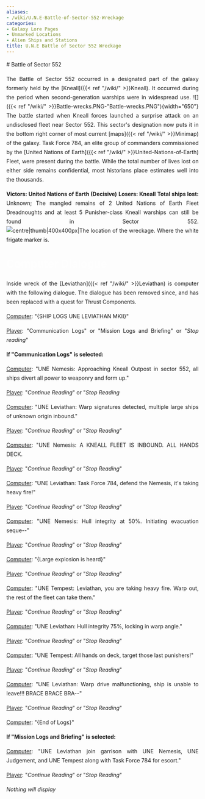 ```yaml
---
aliases:
- /wiki/U.N.E-Battle-of-Sector-552-Wreckage
categories:
- Galaxy Lore Pages
- Unmarked Locations
- Alien Ships and Stations
title: U.N.E Battle of Sector 552 Wreckage
---
```


<div align="justify" class="cardcontainer" style="font-size: 14px; line-height: 24px;">
# Battle of Sector 552

The Battle of Sector 552 occurred in a designated part of the galaxy formerly held by the [Kneall]({{< ref "/wiki/" >}}Kneall). It occurred during the period when second-generation warships were in widespread use. ![]({{< ref "/wiki/" >}}Battle-wrecks.PNG-"Battle-wrecks.PNG"){width="650"} The battle started when Kneall forces launched a surprise attack on an undisclosed fleet near Sector 552. This sector's designation now puts it in the bottom right corner of most current [maps]({{< ref "/wiki/" >}}Minimap) of the galaxy. Task Force 784, an elite group of commanders commissioned by the [United Nations of Earth]({{< ref "/wiki/" >}}United-Nations-of-Earth) Fleet, were present during the battle. While the total number of lives lost on either side remains confidential, most historians place estimates well into the thousands.

**Victors: United Nations of Earth (Decisive)**
**Losers: Kneall**
**Total ships lost:** Unknown; The mangled remains of 2 United Nations of Earth Fleet Dreadnoughts and at least 5 Punisher-class Kneall warships can still be found in Sector 552.![centre|thumb|400x400px|The location of the wreckage. Where the
white frigate marker
is.](RobloxScreenShot20200401_140340809.png "centre|thumb|400x400px|The location of the wreckage. Where the white frigate marker is.")

<div class="TDiv shadowhover">
<h1 class="mw-customtoggle-compdialogue shipclass" style="color:#FEFEFE">

Computer Dialogue

</h1>
<div class="mw-collapsible mw-collapsed content" id="mw-customcollapsible-compdialogue">

Inside wreck of the [Leviathan]({{< ref "/wiki/" >}}Leviathan) is computer with the following dialogue. The dialogue has been removed since, and has been replaced with a quest for Thrust Components.

<u>Computer</u>: "{SHIP LOGS UNE LEVIATHAN MKII}"

<u>Player</u>: "Communication Logs" or "Mission Logs and Briefing" or "*Stop reading*"

**If "Communication Logs" is selected:**

<u>Computer</u>: "UNE Nemesis: Approaching Kneall Outpost in sector 552, all ships divert all power to weaponry and form up."

<u>Player</u>: "*Continue Reading*" or "*Stop Reading*

<u>Computer</u>: "UNE Leviathan: Warp signatures detected, multiple large ships of unknown origin inbound."

<u>Player</u>: "*Continue Reading*" or "*Stop Reading*"

<u>Computer</u>: "UNE Nemesis: A KNEALL FLEET IS INBOUND. ALL HANDS DECK.

<u>Player</u>: "*Continue Reading*" or "*Stop Reading*"

<u>Computer</u>: "UNE Leviathan: Task Force 784, defend the Nemesis, it's taking heavy fire!"

<u>Player</u>: "*Continue Reading*" or "*Stop Reading*"

<u>Computer</u>: "UNE Nemesis: Hull integrity at 50%. Initiating evacuation seque--"

<u>Player</u>: "*Continue Reading*" or "*Stop Reading*"

<u>Computer</u>: "{Large explosion is heard}"

<u>Player</u>: "*Continue Reading*" or "*Stop Reading*"

<u>Computer</u>: "UNE Tempest: Leviathan, you are taking heavy fire. Warp out, the rest of the fleet can take them."

<u>Player</u>: "*Continue Reading*" or "*Stop Reading*"

<u>Computer</u>: "UNE Leviathan: Hull integrity 75%, locking in warp angle."

<u>Player</u>: "*Continue Reading*" or "*Stop Reading*"

<u>Computer</u>: "UNE Tempest: All hands on deck, target those last punishers!"

<u>Player</u>: "*Continue Reading*" or "*Stop Reading*"

<u>Computer</u>: "UNE Leviathan: Warp drive malfunctioning, ship is unable to leave!!! BRACE BRACE BRA--"

<u>Player</u>: "*Continue Reading*" or "*Stop Reading*"

<u>Computer</u>: "{End of Logs}"

**If "Mission Logs and Briefing" is selected:**

<u>Computer</u>: "UNE Leviathan join garrison with UNE Nemesis, UNE Judgement, and UNE Tempest along with Task Force 784 for escort."

<u>Player</u>: "*Continue Reading*" or "*Stop Reading*"

*Nothing will display*

</div>
</div>
</div>